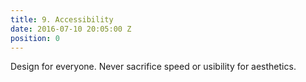 ```yaml
---
title: 9. Accessibility
date: 2016-07-10 20:05:00 Z
position: 0
---
```


Design for everyone. Never sacrifice speed or usibility for aesthetics.